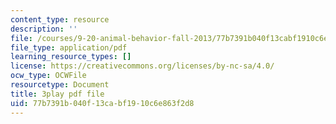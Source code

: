 ```yaml
---
content_type: resource
description: ''
file: /courses/9-20-animal-behavior-fall-2013/77b7391b040f13cabf1910c6e863f2d8_472240.pdf
file_type: application/pdf
learning_resource_types: []
license: https://creativecommons.org/licenses/by-nc-sa/4.0/
ocw_type: OCWFile
resourcetype: Document
title: 3play pdf file
uid: 77b7391b-040f-13ca-bf19-10c6e863f2d8
---
```

